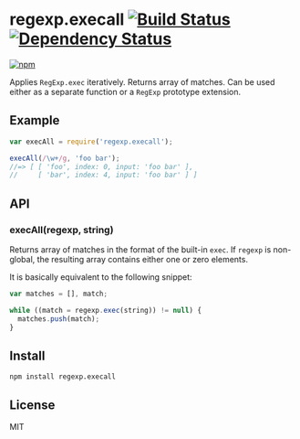 # regexp.execall [![Build Status][travis-badge]][travis] [![Dependency Status][david-badge]][david]

[![npm](https://nodei.co/npm/regexp.execall.png)](https://nodei.co/npm/regexp.execall/)

[travis-badge]: https://travis-ci.org/eush77/regexp.execall.svg
[travis]: https://travis-ci.org/eush77/regexp.execall
[david-badge]: https://david-dm.org/eush77/regexp.execall.png
[david]: https://david-dm.org/eush77/regexp.execall

Applies `RegExp.exec` iteratively. Returns array of matches. Can be used either as a separate function or a `RegExp` prototype extension.

## Example

```js
var execAll = require('regexp.execall');

execAll(/\w+/g, 'foo bar');
//=> [ [ 'foo', index: 0, input: 'foo bar' ],
//     [ 'bar', index: 4, input: 'foo bar' ] ]
```

## API

### execAll(regexp, string)


Returns array of matches in the format of the built-in `exec`. If `regexp` is non-global, the resulting array contains either one or zero elements.

It is basically equivalent to the following snippet:

```js
var matches = [], match;

while ((match = regexp.exec(string)) != null) {
  matches.push(match);
}
```


## Install

```shell
npm install regexp.execall
```

## License

MIT
